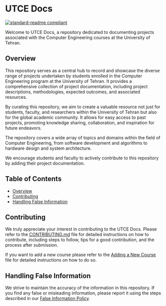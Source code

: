 # UTCE Docs

[![standard-readme compliant](https://img.shields.io/badge/readme%20style-standard-brightgreen.svg?style=flat-square)](https://github.com/RichardLitt/standard-readme)

Welcome to UTCE Docs, a repository dedicated to documenting projects associated with the Computer Engineering courses at the University of Tehran.

## Overview

This repository serves as a central hub to record and showcase the diverse range of projects undertaken by students enrolled in the Computer Engineering program at the University of Tehran. It provides a comprehensive collection of project documentation, including project descriptions, methodologies, expected outcomes, and associated resources.

By curating this repository, we aim to create a valuable resource not just for students, faculty, and researchers within the University of Tehran but also for the global academic community. It allows for easy access to past projects, promoting knowledge sharing, collaboration, and inspiration for future endeavors.

The repository covers a wide array of topics and domains within the field of Computer Engineering, from software development and algorithms to hardware design and system architecture.

We encourage students and faculty to actively contribute to this repository by adding their project documentation.

## Table of Contents

- [Overview](#overview)
- [Contributing](#contributing)
- [Handling False Information](#handling-false-information)

## Contributing

We truly appreciate your interest in contributing to the UTCE Docs. Please refer to the [CONTRIBUTING.md](./CONTRIBUTING.md) file for detailed instructions on how to contribute, including steps to follow, tips for a good contribution, and the process after submission.

If you want to add a new course please refer to the [Adding a New Course](./ADD_NEW_COURSE.md) file for detailed instructions on how to do so.

## Handling False Information

We strive to maintain the accuracy of the information in this repository. If you find any false or misleading information, please report it using the steps described in our [False Information Policy](./FALSE_INFORMATION.md).
